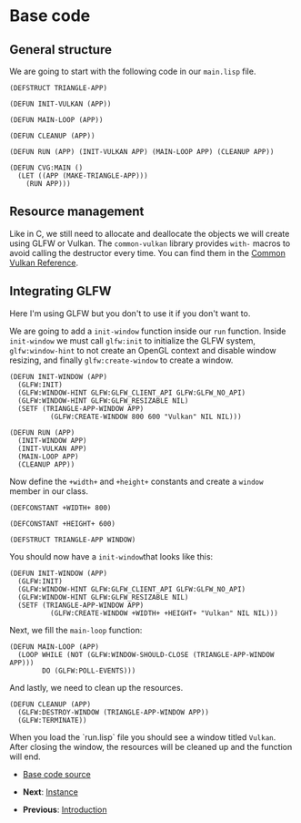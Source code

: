 <h1 id="header:CVG:BASE-CODE-HEADER">Base code</h1>

<h2 id="header:ADP:HEADERTAG5">General structure</h2>

We are going to start with the following code in our ``` main.lisp ``` file\.

`````Lisp
(DEFSTRUCT TRIANGLE-APP)

(DEFUN INIT-VULKAN (APP))

(DEFUN MAIN-LOOP (APP))

(DEFUN CLEANUP (APP))

(DEFUN RUN (APP) (INIT-VULKAN APP) (MAIN-LOOP APP) (CLEANUP APP))

(DEFUN CVG:MAIN ()
  (LET ((APP (MAKE-TRIANGLE-APP)))
    (RUN APP)))
`````

<h2 id="header:ADP:HEADERTAG6">Resource management</h2>

Like in C\, we still need to allocate and deallocate the objects we will create using GLFW or Vulkan\. 
The ``` common-vulkan ``` library provides ``` with- ``` macros to avoid calling the destructor every time\. You can find them in the <a href="/docs/reference/reference.md#header:COMMON-VULKAN:API-REFERENCE-HEADER">Common Vulkan Reference</a>\.

<h2 id="header:ADP:HEADERTAG7">Integrating GLFW</h2>

Here I\'m using GLFW but you don\'t to use it if you don\'t want to\.

We are going to add a ``` init-window ``` function inside our ``` run ``` function\. Inside ``` init-window ``` we must call ``` glfw:init ``` to initialize the GLFW system\, ``` glfw:window-hint ``` to not create an OpenGL context and disable window resizing\, and finally ``` glfw:create-window ``` to create a window\.

`````Lisp
(DEFUN INIT-WINDOW (APP)
  (GLFW:INIT)
  (GLFW:WINDOW-HINT GLFW:GLFW_CLIENT_API GLFW:GLFW_NO_API)
  (GLFW:WINDOW-HINT GLFW:GLFW_RESIZABLE NIL)
  (SETF (TRIANGLE-APP-WINDOW APP)
          (GLFW:CREATE-WINDOW 800 600 "Vulkan" NIL NIL)))

(DEFUN RUN (APP)
  (INIT-WINDOW APP)
  (INIT-VULKAN APP)
  (MAIN-LOOP APP)
  (CLEANUP APP))
`````

Now define the ``` +width+ ``` and ``` +height+ ``` constants and create a ``` window ``` member in our class\.

`````Lisp
(DEFCONSTANT +WIDTH+ 800)

(DEFCONSTANT +HEIGHT+ 600)

(DEFSTRUCT TRIANGLE-APP WINDOW)
`````

You should now have a ``` init-window ```that looks like this\:

`````Lisp
(DEFUN INIT-WINDOW (APP)
  (GLFW:INIT)
  (GLFW:WINDOW-HINT GLFW:GLFW_CLIENT_API GLFW:GLFW_NO_API)
  (GLFW:WINDOW-HINT GLFW:GLFW_RESIZABLE NIL)
  (SETF (TRIANGLE-APP-WINDOW APP)
          (GLFW:CREATE-WINDOW +WIDTH+ +HEIGHT+ "Vulkan" NIL NIL)))
`````

Next\, we fill the ``` main-loop ``` function\:

`````Lisp
(DEFUN MAIN-LOOP (APP)
  (LOOP WHILE (NOT (GLFW:WINDOW-SHOULD-CLOSE (TRIANGLE-APP-WINDOW APP)))
        DO (GLFW:POLL-EVENTS)))
`````

And lastly\, we need to clean up the resources\.

`````Lisp
(DEFUN CLEANUP (APP)
  (GLFW:DESTROY-WINDOW (TRIANGLE-APP-WINDOW APP))
  (GLFW:TERMINATE))
`````

When you load the \`run\.lisp\` file you should see a window titled ``` Vulkan ```\. After closing the window\, the resources will be cleaned up and the function will end\.

* <a href="/docs/guide/base-code/main.md#header:CVG:BASE-CODE-SOURCE-HEADER">Base code source</a>

* <strong>Next</strong>\: <a href="/docs/guide/instance/instance.md#header:CVG:INSTANCE-HEADER">Instance</a>
* <strong>Previous</strong>\: <a href="/docs/guide/introduction.md#header:CVG:INTRODUCTION-HEADER">Introduction</a>

